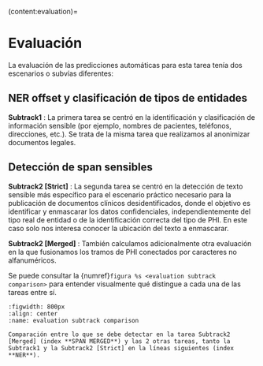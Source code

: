 (content:evaluation)=
# Evaluación

La evaluación de las predicciones automáticas para esta tarea tenía dos escenarios o subvías diferentes:

## NER offset y clasificación de tipos de entidades

**Subtrack1**
: La primera tarea se centró en la identificación y clasificación de información sensible (por ejemplo, nombres de pacientes, teléfonos, direcciones, etc.). Se trata de la misma tarea que realizamos al anonimizar documentos legales.

## Detección de span sensibles

**Subtrack2 [Strict]**
: La segunda tarea se centró en la detección de texto sensible más específico para el escenario práctico necesario para la publicación de documentos clínicos desidentificados, donde el objetivo es identificar y enmascarar los datos confidenciales, independientemente del tipo real de entidad o de la identificación correcta del tipo de PHI. En este caso solo nos interesa conocer la ubicación del texto a enmascarar.

**Subtrack2 [Merged]**
: También calculamos adicionalmente otra evaluación en la que fusionamos los tramos de PHI conectados por caracteres no alfanuméricos.

Se puede consultar la {numref}`figura %s <evaluation subtrack comparison>` para entender visualmente qué distingue a cada una de las tareas entre sí.

```{glue:figure} evaluation_subtrack_comparison
:figwidth: 800px
:align: center
:name: evaluation subtrack comparison

Comparación entre lo que se debe detectar en la tarea Subtrack2 [Merged] (index **SPAN MERGED**) y las 2 otras tareas, tanto la Subtrack1 y la Subtrack2 [Strict] en la líneas siguientes (index **NER**).
```